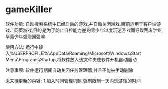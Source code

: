 # gameKiller

软件功能:
自动搜索系统中已经启动的游戏,并自动关闭游戏,目前适用于客户端游戏、网页游戏,目的是为了防止自控能力差的青少年过度沉迷游戏而导致荒废学业,毕竟少年强则国强嘛

使用方法:
运行中输入%USERPROFILE%\AppData\Roaming\Microsoft\Windows\Start Menu\Programs\Startup,将软件放入该文件夹使软件开机自动启动

注意事项:
软件运行期间自动关闭任务管理器,并且不能被手动删除

未来待更新的内容:
1.加入时间管理机制,强制限制一天内玩游戏的时间





